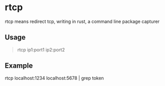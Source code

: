 # rtcp

rtcp means redirect tcp, writing in rust, a command line package capturer

## Usage
> rtcp ip1:port1 ip2:port2
## Example
rtcp localhost:1234 localhost:5678 | grep token
